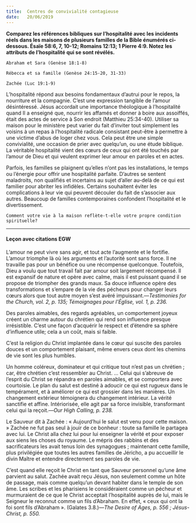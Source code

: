 ```yaml
---
title:  Centres de convivialité contagieuse
date:   20/06/2019
---
```


**Comparez les références bibliques sur l’hospitalité avec les incidents réels dans les maisons de plusieurs familles de la Bible énumérés ci-dessous. Ésaïe 58:6, 7, 10-12; Romains 12:13; 1 Pierre 4:9. Notez les attributs de l’hospitalité qui se sont révélés.**

`Abraham et Sara (Genèse 18:1-8)`

`Rébecca et sa famille (Genèse 24:15-20, 31-33)`

`Zachée (Luc 19:1-9)`

L’hospitalité répond aux besoins fondamentaux d’autrui pour le repos, la nourriture et la compagnie. C’est une expression tangible de l’amour désintéressé. Jésus accordait une importance théologique à l’hospitalité quand Il a enseigné que, nourrir les affamés et donner à boire aux assoiffés, était des actes de service à Son endroit (Matthieu 25:34-40). Utiliser sa maison pour le ministère peut varier du fait d’inviter tout simplement les voisins à un repas à l’hospitalité radicale consistant peut-être à permettre à une victime d’abus de loger chez vous. Cela peut être une simple convivialité, une occasion de prier avec quelqu’un, ou une étude biblique. La véritable hospitalité vient des cœurs de ceux qui ont été touchés par l’amour de Dieu et qui veulent exprimer leur amour en paroles et en actes.

Parfois, les familles se plaignent qu’elles n’ont pas les installations, le temps ou l’énergie pour offrir une hospitalité parfaite. D’autres se sentent maladroits, non qualifiés et incertains au sujet d’aller au-delà de ce qui est familier pour abriter les infidèles. Certains souhaitent éviter les complications à leur vie qui peuvent découler du fait de s’associer aux autres. Beaucoup de familles contemporaines confondent l’hospitalité et le divertissement.

`Comment votre vie à la maison reflète-t-elle votre propre condition spirituelle?`

---

#### Leçon avec citations EGW

L’amour ne peut vivre sans agir, et tout acte l’augmente et le fortifie. L’amour triomphe là où les arguments et l’autorité sont sans force. Il ne travaille pas pour un bénéfice ou une récompense quelconque. Toutefois, Dieu a voulu que tout travail fait par amour soit largement récompensé. Il est expansif de nature et opère avec calme, mais il est puissant quand il se propose de triompher des grands maux. Sa douce influence opère des transformations et s’empare de la vie des pécheurs pour changer leurs cœurs alors que tout autre moyen s’est avéré impuissant.—_Testimonies for the Church, vol. 2, p. 135; Témoignages pour l'Église, vol. 1, p. 236._

Des paroles aimables, des regards agréables, un comportement joyeux créent un charme autour du chrétien qui rend son influence presque irrésistible. C’est une façon d’acquérir le respect et d’étendre sa sphère d’influence utile; cela a un coût, mais si faible.

C’est la religion du Christ implantée dans le cœur qui suscite des paroles douces et un comportement plaisant, même envers ceux dont les chemins de vie sont les plus humbles. 

Un homme coléreux, dominateur et qui critique tout n’est pas un chrétien ; car, être chrétien c’est ressembler au Christ. … Celui qui s’abreuve de l’esprit du Christ se répandra en paroles aimables, et  se comportera avec courtoisie. Le plan du salut est destiné à adoucir ce qui est rugueux dans le tempérament, et à  améliorer ce qui est grossier dans les manières. Un changement extérieur témoignera du changement intérieur. La vérité sanctifie et affine. Intériorisée, elle agit par sa force  invisible, transformant celui qui la reçoit.—_Our High Calling, p. 238._

Le Sauveur dit à Zachée : « Aujourd’hui le salut est venu pour cette maison. » Zachée ne fut pas seul à jouir de ce bonheur : toute sa famille le partagea avec lui. Le Christ alla chez lui pour lui enseigner la vérité et pour exposer aux siens les choses du royaume. Le mépris des rabbins et des sacrificateurs les avait tenus loin des synagogues ; maintenant cette famille, plus privilégiée que toutes les autres familles de Jéricho, a pu accueillir le divin Maître et entendre directement ses paroles de vie. 

C’est quand elle reçoit le Christ en tant que Sauveur personnel qu’une âme parvient au salut. Zachée avait reçu Jésus, non seulement comme un hôte de passage, mais comme quelqu’un devant habiter dans le temple de son âme. Les scribes et les pharisiens le considéraient comme un pécheur et murmuraient de ce que le Christ acceptait l’hospitalité auprès de lui, mais le Seigneur le reconnut comme un fils d’Abraham. En effet, « ceux qui ont la foi sont fils d’Abraham ». (Galates 3.8.)—_The Desire of Ages, p. 556 ; Jésus-Christ, p. 550._
